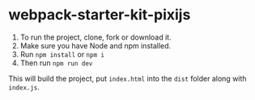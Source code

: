 # webpack-starter-kit-pixijs

1. To run the project, clone, fork or download it. 
2. Make sure you have Node and npm installed. 
3. Run ```npm install``` or ```npm i```
4. Then run ```npm run dev```

This will build the project, put ```index.html``` into the ```dist``` folder along with ```index.js```.

